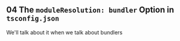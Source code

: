 ## 04 The `moduleResolution: bundler` Option in `tsconfig.json`

We'll talk about it when we talk about bundlers

